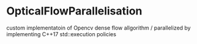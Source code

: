 # OpticalFlowParallelisation
custom implementatoin of Opencv dense flow allgorithm / parallelized by implementing C++17 std::execution policies 
